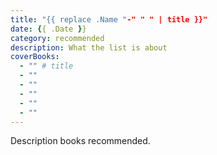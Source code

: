 ```yaml
---
title: "{{ replace .Name "-" " " | title }}"
date: {{ .Date }}
category: recommended
description: What the list is about
coverBooks: 
  - "" # title
  - ""
  - ""
  - ""
  - ""
  - ""
---
```


Description books recommended.